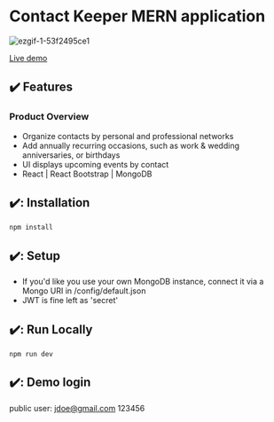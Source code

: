 # Contact Keeper MERN application

![ezgif-1-53f2495ce1](https://user-images.githubusercontent.com/43115008/159174919-b287eb43-6763-4859-83b7-cf4080ecd748.gif)

[Live demo](https://peaceful-sierra-02300.herokuapp.com/login)

## :heavy_check_mark: Features

### Product Overview

* Organize contacts by personal and professional networks
* Add annually recurring occasions, such as work & wedding anniversaries, or birthdays
* UI displays upcoming events by contact
* React | React Bootstrap | MongoDB

## ✔️: Installation

```
npm install
```

## ✔️: Setup
* If you'd like you use your own MongoDB instance, connect it via a Mongo URI in /config/default.json
* JWT is fine left as 'secret'

## ✔️: Run Locally
```
npm run dev
```

## ✔️: Demo login
public user:
jdoe@gmail.com
123456
